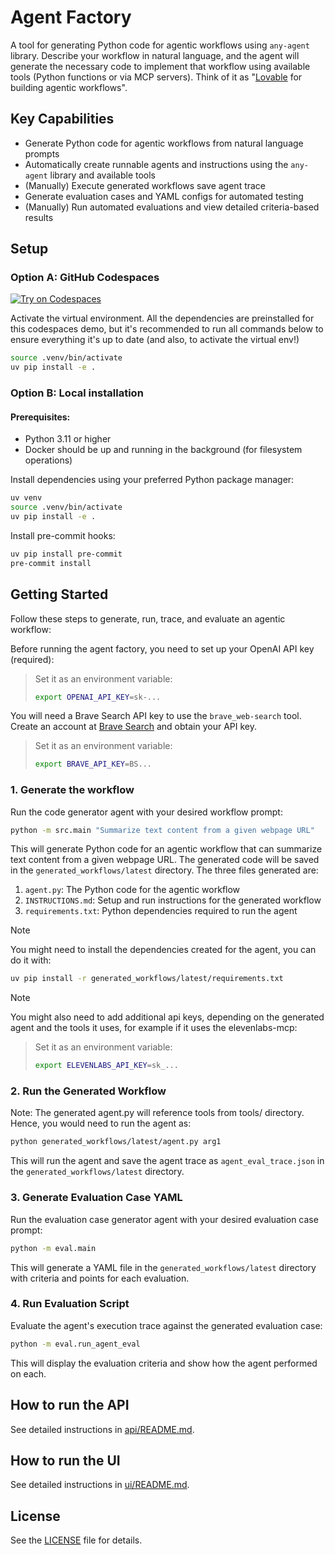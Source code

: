 # Agent Factory
A tool for generating Python code for agentic workflows using `any-agent` library. Describe your workflow in natural language, and the agent will generate the necessary code to implement that workflow using available tools (Python functions or via MCP servers). Think of it as "[Lovable](https://lovable.dev/) for building agentic workflows".

## Key Capabilities

- Generate Python code for agentic workflows from natural language prompts
- Automatically create runnable agents and instructions using the `any-agent` library and available tools
- (Manually) Execute generated workflows save agent trace
- Generate evaluation cases and YAML configs for automated testing
- (Manually) Run automated evaluations and view detailed criteria-based results

## Setup

### Option A: GitHub Codespaces

[![Try on Codespaces](https://github.com/codespaces/badge.svg)](https://github.com/codespaces/new?hide_repo_select=true&ref=main&repo=984695018&skip_quickstart=true&machine=standardLinux32gb&geo=EuropeWest&devcontainer_path=.devcontainer%2Fdevcontainer.json)


Activate the virtual environment. All the dependencies are preinstalled for this codespaces demo, but it's recommended to run all commands below to ensure everything it's up to date (and also, to activate the virtual env!)
```bash
source .venv/bin/activate
uv pip install -e .
```
### Option B: Local installation

#### Prerequisites:
- Python 3.11 or higher
- Docker should be up and running in the background (for filesystem operations)

Install dependencies using your preferred Python package manager:
```bash
uv venv
source .venv/bin/activate
uv pip install -e .
```

Install pre-commit hooks:
```bash
uv pip install pre-commit
pre-commit install
```

## Getting Started
Follow these steps to generate, run, trace, and evaluate an agentic workflow:

Before running the agent factory, you need to set up your OpenAI API key (required):
> Set it as an environment variable:
> ```bash
> export OPENAI_API_KEY=sk-...
> ```
You will need a Brave Search API key to use the `brave_web-search` tool. Create an account at [Brave Search](https://brave.com/search/api/) and obtain your API key.
> Set it as an environment variable:
> ```bash
> export BRAVE_API_KEY=BS...
> ```


### 1. Generate the workflow
Run the code generator agent with your desired workflow prompt:
```bash
python -m src.main "Summarize text content from a given webpage URL"
```

This will generate Python code for an agentic workflow that can summarize text content from a given webpage URL. The generated code will be saved in the `generated_workflows/latest` directory.  The three files generated are:

1. `agent.py`: The Python code for the agentic workflow
2. `INSTRUCTIONS.md`: Setup and run instructions for the generated workflow
3. `requirements.txt`: Python dependencies required to run the agent

> [!NOTE]
> You might need to install the dependencies created for the agent, you can do it with:
>
> ```bash
> uv pip install -r generated_workflows/latest/requirements.txt
> ```

> [!NOTE]
> You might also need to add additional api keys, depending on the generated agent and the tools it uses, for example if it uses the elevenlabs-mcp:

> Set it as an environment variable:
> ```bash
> export ELEVENLABS_API_KEY=sk_...
> ```

### 2. Run the Generated Workflow
Note: The generated agent.py will reference tools from tools/ directory. Hence, you would need to run the agent as:
```bash
python generated_workflows/latest/agent.py arg1
```
This will run the agent and save the agent trace as `agent_eval_trace.json` in the `generated_workflows/latest` directory.

### 3. Generate Evaluation Case YAML
Run the evaluation case generator agent with your desired evaluation case prompt:
```bash
python -m eval.main
```

This will generate a YAML file in the `generated_workflows/latest` directory with criteria and points for each evaluation.

### 4. Run Evaluation Script
Evaluate the agent's execution trace against the generated evaluation case:
```bash
python -m eval.run_agent_eval
```
This will display the evaluation criteria and show how the agent performed on each.


## How to run the API

See detailed instructions in [api/README.md](api/README.md).

## How to run the UI

See detailed instructions in [ui/README.md](ui/README.md).

## License

See the [LICENSE](LICENSE) file for details.

